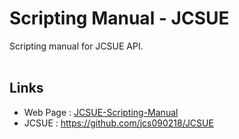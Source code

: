 # Scripting Manual - JCSUE #

Scripting manual for JCSUE API. <br/><br/>

## Links ##
* Web Page : <a href="http://www.jcs-profile.com:3003">JCSUE-Scripting-Manual</a>
* JCSUE : https://github.com/jcs090218/JCSUE
